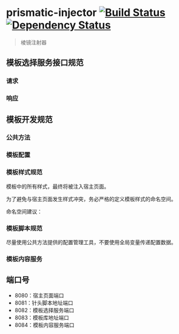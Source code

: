 # prismatic-injector  [![Build Status][travis-image]][travis-url] [![Dependency Status][daviddm-image]][daviddm-url] #

> 棱镜注射器

## 模板选择服务接口规范 ##

### 请求 ###

### 响应 ###

## 模板开发规范 ##

### 公共方法 ###

### 模板配置 ###

### 模板样式规范 ###

模板中的所有样式，最终将被注入宿主页面。

为了避免与宿主页面发生样式冲突，务必严格的定义模板样式的命名空间。

命名空间建议：

### 模板脚本规范 ###

尽量使用公共方法提供的配置管理工具，不要使用全局变量传递配置数据。

### 模板内容服务 ###

## 端口号 ##

- 8080：宿主页面端口
- 8081：针头脚本地址端口
- 8082：模板选择服务端口
- 8083：模板库地址端口
- 8084：模板内容服务端口

[travis-image]: https://travis-ci.org/peigong/prismatic-injector.svg?branch=master
[travis-url]: https://travis-ci.org/peigong/prismatic-injector
[daviddm-image]: https://david-dm.org/peigong/prismatic-injector.svg?theme=shields.io
[daviddm-url]: https://david-dm.org/peigong/prismatic-injector
